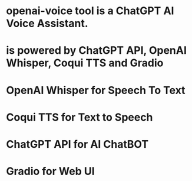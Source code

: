 # openai-voice tool is a ChatGPT AI Voice Assistant. 

# is powered by ChatGPT API, OpenAI Whisper, Coqui TTS and Gradio 

# OpenAI Whisper for Speech To Text 

# Coqui TTS for Text to Speech

# ChatGPT API for AI ChatBOT

# Gradio for Web UI